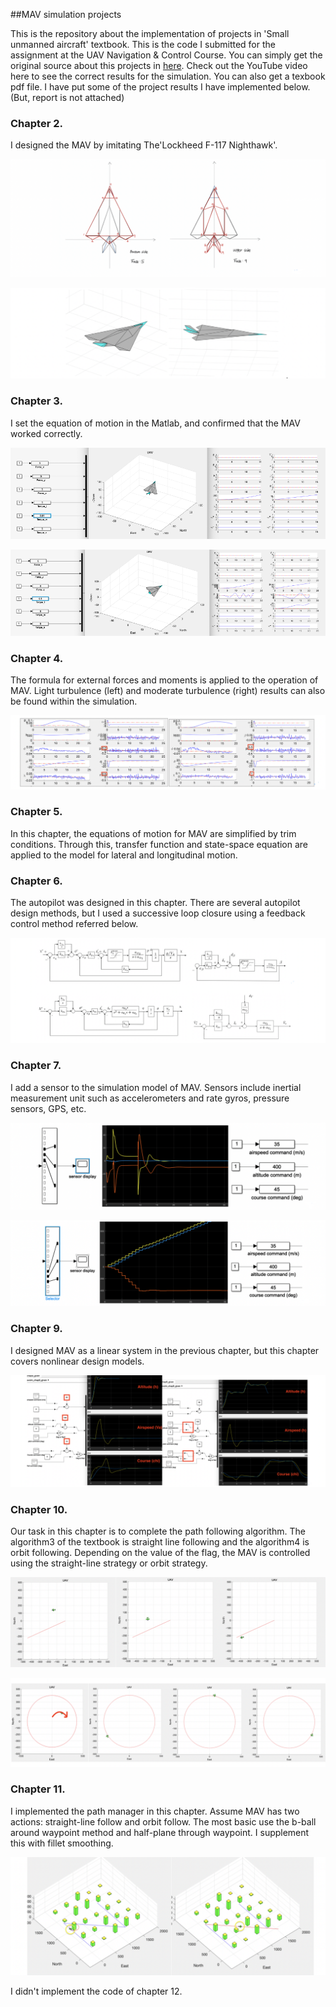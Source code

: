 ##MAV simulation projects

 This is the repository about the implementation of projects in 'Small unmanned aircraft' textbook. This is the code I submitted for the assignment at the UAV Navigation & Control Course. You can simply get the original source about this projects in [here](http://uavbook.byu.edu/doku.php). Check out the YouTube video here to see the correct results for the simulation. You can also get a texbook pdf file. I have put some of the project results I have implemented below. (But, report is not attached)

### Chapter 2.

I designed the MAV by imitating The'Lockheed F-117 Nighthawk'.

![img](./img/2-1.png)

![img](./img/2-2.png)

### Chapter 3.

I set the equation of motion in the Matlab, and confirmed that the MAV worked correctly.

![img](./img/3-1.png)

![img](./img/3-2.png)

### Chapter 4.

The formula for external forces and moments is applied to the operation of MAV. Light turbulence (left) and moderate turbulence (right) results can also be found within the simulation.

![img](./img/4-1.png)

### Chapter 5.

In this chapter, the equations of motion for MAV are simplified by trim conditions. Through this, transfer function and state-space equation are applied to the model for lateral and longitudinal motion.

### Chapter 6.

The autopilot was designed in this chapter. There are several autopilot design methods, but I used a successive loop closure using a feedback control method referred below.

![img](./img/6-1.png)

### Chapter 7.

I add a sensor to the simulation model of MAV. Sensors include inertial measurement unit such as accelerometers and rate gyros, pressure sensors, GPS, etc. 

![img](./img/7-1.png)

![img](./img/7-2.png)

### Chapter 9.

 I designed MAV as a linear system in the previous chapter, but this chapter covers nonlinear design models. 

![img](./img/9-1.png)

### Chapter 10.

Our task in this chapter is to complete the path following algorithm. The algorithm3 of the textbook is straight line following and the algorithm4 is orbit following. Depending on the value of the flag, the MAV is controlled using the straight-line strategy or orbit strategy. 

![img](./img/10-1.png)

![img](./img/10-2.png)

### Chapter 11.

I implemented the path manager in this chapter. Assume MAV has two actions: straight-line follow and orbit follow. The most basic use the b-ball around waypoint method and half-plane through waypoint. I supplement this with fillet smoothing.

![img](./img/11-1.png)

I didn't implement the code of chapter 12.